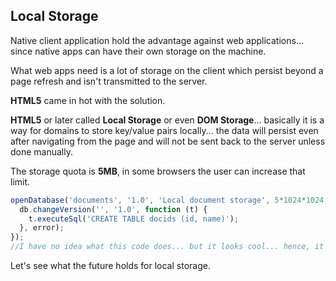 ## Local Storage

Native client application hold the advantage against web applications... since native apps can have their own storage on the machine.

What web apps need is a lot of storage on the client which persist beyond a page refresh and isn't transmitted to the server.

**HTML5** came in hot with the solution.

**HTML5** or later called **Local Storage** or even **DOM Storage**... basically it is a way for domains to store key/value pairs locally... the data will persist even after navigating from the page and will not be sent back to the server unless done manually.

The storage quota is **5MB**, in some browsers the user can increase that limit.

```javascript
openDatabase('documents', '1.0', 'Local document storage', 5*1024*1024, function (db) {
  db.changeVersion('', '1.0', function (t) {
    t.executeSql('CREATE TABLE docids (id, name)');
  }, error);
});
//I have no idea what this code does... but it looks cool... hence, it is here
```

Let's see what the future holds for local storage.